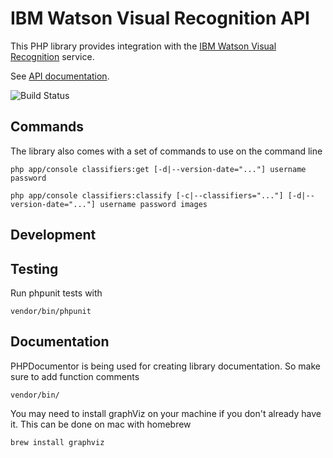 # IBM Watson Visual Recognition API

This PHP library provides integration with the 
[IBM Watson Visual Recognition](http://www.ibm.com/smarterplanet/us/en/ibmwatson/developercloud/visual-recognition.html) 
service.

See [API documentation](https://www.ibm.com/smarterplanet/us/en/ibmwatson/developercloud/visual-recognition/api/v2/).

![Build Status](https://travis-ci.org/bobbyshaw/watson-visual-recognition-php.svg)

## Commands

The library also comes with a set of commands to use on the command line

    php app/console classifiers:get [-d|--version-date="..."] username password

    php app/console classifiers:classify [-c|--classifiers="..."] [-d|--version-date="..."] username password images


## Development


## Testing

Run phpunit tests with

    vendor/bin/phpunit
    
    
## Documentation

PHPDocumentor is being used for creating library documentation.  So make sure to add function comments 
    
    vendor/bin/
    
    
You may need to install graphViz on your machine if you don't already have it.  This can be done on mac with homebrew

    brew install graphviz
